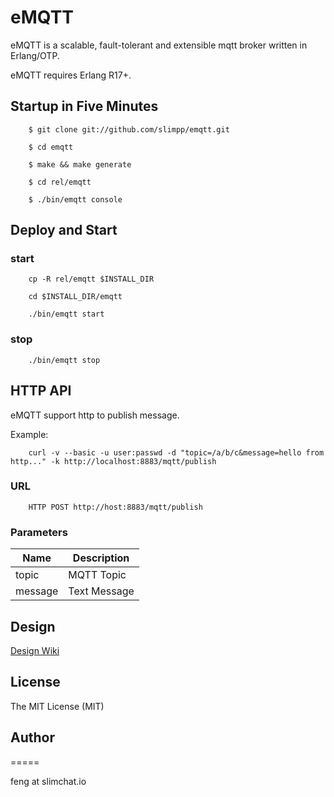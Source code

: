 # eMQTT

eMQTT is a scalable, fault-tolerant and extensible mqtt broker written in Erlang/OTP.

eMQTT requires Erlang R17+.

## Startup in Five Minutes

```
	$ git clone git://github.com/slimpp/emqtt.git

	$ cd emqtt

	$ make && make generate

	$ cd rel/emqtt

	$ ./bin/emqtt console
```

## Deploy and Start

### start

```
	cp -R rel/emqtt $INSTALL_DIR

	cd $INSTALL_DIR/emqtt

	./bin/emqtt start

```

### stop

```
	./bin/emqtt stop

```

## HTTP API

eMQTT support http to publish message.

Example:

```
	curl -v --basic -u user:passwd -d "topic=/a/b/c&message=hello from http..." -k http://localhost:8883/mqtt/publish
```

### URL

```
	HTTP POST http://host:8883/mqtt/publish
```

### Parameters

Name | Description
-----|-------------
topic | MQTT Topic
message | Text Message

## Design

[Design Wiki](https://github.com/slimpp/emqtt/wiki)

## License

The MIT License (MIT)

## Author
=====

feng at slimchat.io

